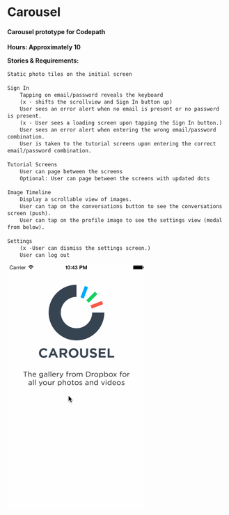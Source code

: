# Carousel

#### Carousel prototype for Codepath

**Hours: Approximately 10**

**Stories & Requirements:**

    Static photo tiles on the initial screen
    
    Sign In    
        Tapping on email/password reveals the keyboard 
        (x - shifts the scrollview and Sign In button up)
        User sees an error alert when no email is present or no password is present.
        (x - User sees a loading screen upon tapping the Sign In button.)
        User sees an error alert when entering the wrong email/password combination.
        User is taken to the tutorial screens upon entering the correct email/password combination.
        
    Tutorial Screens
        User can page between the screens
        Optional: User can page between the screens with updated dots

    Image Timeline
        Display a scrollable view of images.
        User can tap on the conversations button to see the conversations screen (push).
        User can tap on the profile image to see the settings view (modal from below).
        
    Settings
        (x -User can dismiss the settings screen.)
        User can log out
        
![Video Walkthrough](A2courousel01.gif)
